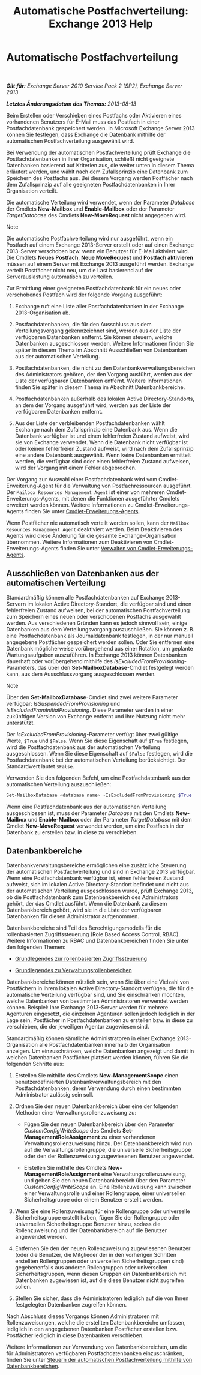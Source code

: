 ﻿---
title: 'Automatische Postfachverteilung: Exchange 2013 Help'
TOCTitle: Automatische Postfachverteilung
ms:assetid: f4db4636-948c-466b-839c-300c1a3a9544
ms:mtpsurl: https://technet.microsoft.com/de-de/library/Ff477621(v=EXCHG.150)
ms:contentKeyID: 59634175
ms.date: 04/24/2018
mtps_version: v=EXCHG.150
ms.translationtype: HT
---

# Automatische Postfachverteilung

 

_**Gilt für:** Exchange Server 2010 Service Pack 2 (SP2), Exchange Server 2013_

_**Letztes Änderungsdatum des Themas:** 2013-08-13_

Beim Erstellen oder Verschieben eines Postfachs oder Aktivieren eines vorhandenen Benutzers für E-Mail muss das Postfach in einer Postfachdatenbank gespeichert werden. In Microsoft Exchange Server 2013 können Sie festlegen, dass Exchange die Datenbank mithilfe der automatischen Postfachverteilung ausgewählt wird.

Bei Verwendung der automatischen Postfachverteilung prüft Exchange die Postfachdatenbanken in Ihrer Organisation, schließt nicht geeignete Datenbanken basierend auf Kriterien aus, die weiter unten in diesem Thema erläutert werden, und wählt nach dem Zufallsprinzip eine Datenbank zum Speichern des Postfachs aus. Bei diesem Vorgang werden Postfächer nach dem Zufallsprinzip auf alle geeigneten Postfachdatenbanken in Ihrer Organisation verteilt.

Die automatische Verteilung wird verwendet, wenn der Parameter *Database* der Cmdlets **New-Mailbox** und **Enable-Mailbox** oder der Parameter *TargetDatabase* des Cmdlets **New-MoveRequest** nicht angegeben wird.


> [!NOTE]
> Die automatische Postfachverteilung wird nur ausgeführt, wenn ein Postfach auf einem Exchange 2013-Server erstellt oder auf einen Exchange 2013-Server verschoben bzw. wenn ein Benutzer für E-Mail aktiviert wird. Die Cmdlets <STRONG>Neues Postfach</STRONG>, <STRONG>Neue MoveRequest</STRONG> und <STRONG>Postfach aktivieren</STRONG> müssen auf einem Server mit Exchange 2013 ausgeführt werden. Exchange verteilt Postfächer nicht neu, um die Last basierend auf der Serverauslastung automatisch zu verteilen.



Zur Ermittlung einer geeigneten Postfachdatenbank für ein neues oder verschobenes Postfach wird der folgende Vorgang ausgeführt:

1.  Exchange ruft eine Liste aller Postfachdatenbanken in der Exchange 2013-Organisation ab.

2.  Postfachdatenbanken, die für den Ausschluss aus dem Verteilungsvorgang gekennzeichnet sind, werden aus der Liste der verfügbaren Datenbanken entfernt. Sie können steuern, welche Datenbanken ausgeschlossen werden. Weitere Informationen finden Sie später in diesem Thema im Abschnitt Ausschließen von Datenbanken aus der automatischen Verteilung.

3.  Postfachdatenbanken, die nicht zu den Datenbankverwaltungsbereichen des Administrators gehören, der den Vorgang ausführt, werden aus der Liste der verfügbaren Datenbanken entfernt. Weitere Informationen finden Sie später in diesem Thema im Abschnitt Datenbankbereiche.

4.  Postfachdatenbanken außerhalb des lokalen Active Directory-Standorts, an dem der Vorgang ausgeführt wird, werden aus der Liste der verfügbaren Datenbanken entfernt.

5.  Aus der Liste der verbleibenden Postfachdatenbanken wählt Exchange nach dem Zufallsprinzip eine Datenbank aus. Wenn die Datenbank verfügbar ist und einen fehlerfreien Zustand aufweist, wird sie von Exchange verwendet. Wenn die Datenbank nicht verfügbar ist oder keinen fehlerfreien Zustand aufweist, wird nach dem Zufallsprinzip eine andere Datenbank ausgewählt. Wenn keine Datenbanken ermittelt werden, die verfügbar sind oder einen fehlerfreien Zustand aufweisen, wird der Vorgang mit einem Fehler abgebrochen.

Der Vorgang zur Auswahl einer Postfachdatenbank wird vom Cmdlet-Erweiterung-Agent für die Verwaltung von Postfachressourcen ausgeführt. Der `Mailbox Resources Management Agent` ist einer von mehreren Cmdlet-Erweiterungs-Agents, mit denen die Funktionen ausgeführter Cmdlets erweitert werden können. Weitere Informationen zu Cmdlet-Erweiterungs-Agents finden Sie unter [Cmdlet-Erweiterungs-Agents](cmdlet-extension-agents-exchange-2013-help.md).

Wenn Postfächer nie automatisch verteilt werden sollen, kann der `Mailbox Resources Management Agent` deaktiviert werden. Beim Deaktivieren des Agents wird diese Änderung für die gesamte Exchange-Organisation übernommen. Weitere Informationen zum Deaktivieren von Cmdlet-Erweiterungs-Agents finden Sie unter [Verwalten von Cmdlet-Erweiterungs-Agents](manage-cmdlet-extension-agents-exchange-2013-help.md).

## Ausschließen von Datenbanken aus der automatischen Verteilung

Standardmäßig können alle Postfachdatenbanken auf Exchange 2013-Servern im lokalen Active Directory-Standort, die verfügbar sind und einen fehlerfreien Zustand aufweisen, bei der automatischen Postfachverteilung zum Speichern eines neuen oder verschobenen Postfachs ausgewählt werden. Aus verschiedenen Gründen kann es jedoch sinnvoll sein, einige Datenbanken aus dem Verteilungsvorgang auszuschließen. Sie können z. B. eine Postfachdatenbank als Journaldatenbank festlegen, in der nur manuell angegebene Postfächer gespeichert werden sollen. Oder Sie entfernen eine Datenbank möglicherweise vorübergehend aus einer Rotation, um geplante Wartungsaufgaben auszuführen. In Exchange 2013 können Datenbanken dauerhaft oder vorübergehend mithilfe des *IsExcludedFromProvisioning*-Parameters, das über den **Set-MailboxDatabase**-Cmdlet festgelegt werden kann, aus dem Ausschlussvorgang ausgeschlossen werden.


> [!NOTE]
> Über den <STRONG>Set-MailboxDatabase</STRONG>-Cmdlet sind zwei weitere Parameter verfügbar: <EM>IsSuspendedFromProvisioning</EM> und <EM>IsExcludedFromInitialProvisioning</EM>. Diese Parameter werden in einer zukünftigen Version von Exchange entfernt und ihre Nutzung nicht mehr unterstützt.



Der *IsExcludedFromProvisioning*-Parameter verfügt über zwei gültige Werte, `$True` und `$False`. Wenn Sie diese Eigenschaft auf `$True` festlegen, wird die Postfachdatenbank aus der automatischen Verteilung ausgeschlossen. Wenn Sie diese Eigenschaft auf `$False` festlegen, wird die Postfachdatenbank bei der automatischen Verteilung berücksichtigt. Der Standardwert lautet `$False`.

Verwenden Sie den folgenden Befehl, um eine Postfachdatenbank aus der automatischen Verteilung auszuschließen:

```powershell
Set-MailboxDatabase <database name> -IsExcludedFromProvisioning $True
```

Wenn eine Postfachdatenbank aus der automatischen Verteilung ausgeschlossen ist, muss der Parameter *Database* mit den Cmdlets **New-Mailbox** und **Enable-Mailbox** oder der Parameter *TargetDatabase* mit dem Cmdlet **New-MoveRequest** verwendet werden, um eine Postfach in der Datenbank zu erstellen bzw. in diese zu verschieben.

## Datenbankbereiche

Datenbankverwaltungsbereiche ermöglichen eine zusätzliche Steuerung der automatischen Postfachverteilung und sind in Exchange 2013 verfügbar. Wenn eine Postfachdatenbank verfügbar ist, einen fehlerfreien Zustand aufweist, sich im lokalen Active Directory-Standort befindet und nicht aus der automatischen Verteilung ausgeschlossen wurde, prüft Exchange 2013, ob die Postfachdatenbank zum Datenbankbereich des Administrators gehört, der das Cmdlet ausführt. Wenn die Datenbank zu diesem Datenbankbereich gehört, wird sie in die Liste der verfügbaren Datenbanken für diesen Administrator aufgenommen.

Datenbankbereiche sind Teil des Berechtigungsmodells für die rollenbasierten Zugriffssteuerung (Role Based Access Control, RBAC). Weitere Informationen zu RBAC und Datenbankbereichen finden Sie unter den folgenden Themen:

  - [Grundlegendes zur rollenbasierten Zugriffssteuerung](understanding-role-based-access-control-exchange-2013-help.md)

  - [Grundlegendes zu Verwaltungsrollenbereichen](understanding-management-role-scopes-exchange-2013-help.md)

Datenbankbereiche können nützlich sein, wenn Sie über eine Vielzahl von Postfächern in Ihrem lokalen Active Directory-Standort verfügen, die für die automatische Verteilung verfügbar sind, und Sie einschränken möchten, welche Datenbanken von bestimmten Administratoren verwendet werden können. Beispiel: Ihre Exchange 2013-Server werden für mehrere Agenturen eingesetzt, die einzelnen Agenturen sollen jedoch lediglich in der Lage sein, Postfächer in Postfachdatenbanken zu erstellen bzw. in diese zu verschieben, die der jeweiligen Agentur zugewiesen sind.

Standardmäßig können sämtliche Administratoren in einer Exchange 2013-Organisation alle Postfachdatenbanken innerhalb der Organisation anzeigen. Um einzuschränken, welche Datenbanken angezeigt und damit in welchen Datenbanken Postfächer platziert werden können, führen Sie die folgenden Schritte aus:

1.  Erstellen Sie mithilfe des Cmdlets **New-ManagementScope** einen benutzerdefinierten Datenbankverwaltungsbereich mit den Postfachdatenbanken, deren Verwendung durch einen bestimmten Administrator zulässig sein soll.

2.  Ordnen Sie den neuen Datenbankbereich über eine der folgenden Methoden einer Verwaltungsrollenzuweisung zu:
    
      - Fügen Sie den neuen Datenbankbereich über den Parameter *CustomConfigWriteScope* des Cmdlets **Set-ManagementRoleAssignment** zu einer vorhandenen Verwaltungsrollenzuweisung hinzu. Der Datenbankbereich wird nun auf die Verwaltungsrollengruppe, die universelle Sicherheitsgruppe oder den der Rollenzuweisung zugewiesenen Benutzer angewendet.
    
      - Erstellen Sie mithilfe des Cmdlets **New-ManagementRoleAssignment** eine Verwaltungsrollenzuweisung, und geben Sie den neuen Datenbankbereich über den Parameter *CustomConfigWriteScope* an. Eine Rollenzuweisung kann zwischen einer Verwaltungsrolle und einer Rollengruppe, einer universellen Sicherheitsgruppe oder einem Benutzer erstellt werden.

3.  Wenn Sie eine Rollenzuweisung für eine Rollengruppe oder universelle Sicherheitsgruppe erstellt haben, fügen Sie der Rollengruppe oder universellen Sicherheitsgruppe Benutzer hinzu, sodass die Rollenzuweisung und der Datenbankbereich auf die Benutzer angewendet werden.

4.  Entfernen Sie den der neuen Rollenzuweisung zugewiesenen Benutzer (oder die Benutzer, die Mitglieder der in den vorherigen Schritten erstellten Rollengruppen oder universellen Sicherheitsgruppen sind) gegebenenfalls aus anderen Rollengruppen oder universellen Sicherheitsgruppen, wenn diesen Gruppen ein Datenbankbereich mit Datenbanken zugewiesen ist, auf die diese Benutzer nicht zugreifen sollen.

5.  Stellen Sie sicher, dass die Administratoren lediglich auf die von Ihnen festgelegten Datenbanken zugreifen können.

Nach Abschluss dieses Vorgangs können Administratoren mit Rollenzuweisungen, welche die erstellten Datenbankbereiche umfassen, lediglich in den angegebenen Datenbanken Postfächer erstellen bzw. Postfächer lediglich in diese Datenbanken verschieben.

Weitere Informationen zur Verwendung von Datenbankbereichen, um die für Administratoren verfügbaren Postfachdatenbanken einzuschränken, finden Sie unter [Steuern der automatischen Postfachverteilung mithilfe von Datenbankbereichen](control-automatic-mailbox-distribution-using-database-scopes-exchange-2013-help.md).

